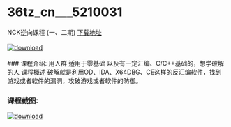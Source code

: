 # 36tz_cn___5210031
NCK逆向课程 (一、二期)
[下载地址](http://www.36tz.cn/article/5210031 "下载地址")
<br/></br>[![download](http://36tz.cn/muke_img/2020_01_1-65-300x172.png "下载地址")](http://www.36tz.cn/article/5210031 "下载地址")
<br/></br>### 课程介绍:
用人群
适用于零基础 以及有一定汇编、C/C++基础的，想学破解的人
课程概述
破解就是利用OD、IDA、X64DBG、CE这样的反汇编软件，找到游戏或者软件的漏洞，攻破游戏或者软件的防御。

### 课程截图:
[![download](http://36tz.cn/muke_img/2020_01_11-64.png "下载地址")](http://www.36tz.cn/article/5210031 "下载地址")
